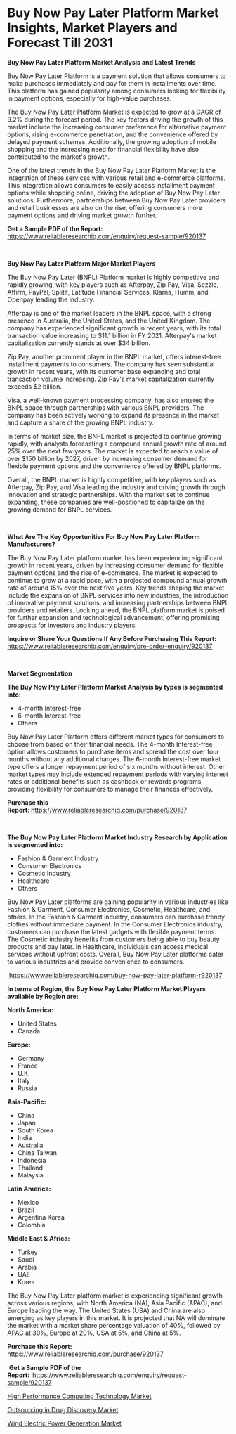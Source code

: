 <p><h1>Buy Now Pay Later Platform Market Insights, Market Players and Forecast Till 2031</h1></p><p><strong>Buy Now Pay Later Platform Market Analysis and Latest Trends</strong></p>
<p><p>Buy Now Pay Later Platform is a payment solution that allows consumers to make purchases immediately and pay for them in installments over time. This platform has gained popularity among consumers looking for flexibility in payment options, especially for high-value purchases.</p><p>The Buy Now Pay Later Platform Market is expected to grow at a CAGR of 9.2% during the forecast period. The key factors driving the growth of this market include the increasing consumer preference for alternative payment options, rising e-commerce penetration, and the convenience offered by delayed payment schemes. Additionally, the growing adoption of mobile shopping and the increasing need for financial flexibility have also contributed to the market's growth.</p><p>One of the latest trends in the Buy Now Pay Later Platform Market is the integration of these services with various retail and e-commerce platforms. This integration allows consumers to easily access installment payment options while shopping online, driving the adoption of Buy Now Pay Later solutions. Furthermore, partnerships between Buy Now Pay Later providers and retail businesses are also on the rise, offering consumers more payment options and driving market growth further.</p></p>
<p><strong>Get a Sample PDF of the Report:&nbsp;</strong> <a href="https://www.reliableresearchiq.com/enquiry/request-sample/920137">https://www.reliableresearchiq.com/enquiry/request-sample/920137</a></p>
<p>&nbsp;</p>
<p><strong>Buy Now Pay Later Platform Major Market Players</strong></p>
<p><p>The Buy Now Pay Later (BNPL) Platform market is highly competitive and rapidly growing, with key players such as Afterpay, Zip Pay, Visa, Sezzle, Affirm, PayPal, Splitit, Latitude Financial Services, Klarna, Humm, and Openpay leading the industry. </p><p>Afterpay is one of the market leaders in the BNPL space, with a strong presence in Australia, the United States, and the United Kingdom. The company has experienced significant growth in recent years, with its total transaction value increasing to $11.1 billion in FY 2021. Afterpay's market capitalization currently stands at over $34 billion.</p><p>Zip Pay, another prominent player in the BNPL market, offers interest-free installment payments to consumers. The company has seen substantial growth in recent years, with its customer base expanding and total transaction volume increasing. Zip Pay's market capitalization currently exceeds $2 billion.</p><p>Visa, a well-known payment processing company, has also entered the BNPL space through partnerships with various BNPL providers. The company has been actively working to expand its presence in the market and capture a share of the growing BNPL industry.</p><p>In terms of market size, the BNPL market is projected to continue growing rapidly, with analysts forecasting a compound annual growth rate of around 25% over the next few years. The market is expected to reach a value of over $150 billion by 2027, driven by increasing consumer demand for flexible payment options and the convenience offered by BNPL platforms.</p><p>Overall, the BNPL market is highly competitive, with key players such as Afterpay, Zip Pay, and Visa leading the industry and driving growth through innovation and strategic partnerships. With the market set to continue expanding, these companies are well-positioned to capitalize on the growing demand for BNPL services.</p></p>
<p>&nbsp;</p>
<p><strong>What Are The Key Opportunities For Buy Now Pay Later Platform Manufacturers?</strong></p>
<p><p>The Buy Now Pay Later platform market has been experiencing significant growth in recent years, driven by increasing consumer demand for flexible payment options and the rise of e-commerce. The market is expected to continue to grow at a rapid pace, with a projected compound annual growth rate of around 15% over the next five years. Key trends shaping the market include the expansion of BNPL services into new industries, the introduction of innovative payment solutions, and increasing partnerships between BNPL providers and retailers. Looking ahead, the BNPL platform market is poised for further expansion and technological advancement, offering promising prospects for investors and industry players.</p></p>
<p><strong>Inquire or Share Your Questions If Any Before Purchasing This Report:</strong> <a href="https://www.reliableresearchiq.com/enquiry/pre-order-enquiry/920137">https://www.reliableresearchiq.com/enquiry/pre-order-enquiry/920137</a></p>
<p>&nbsp;</p>
<p><strong>Market Segmentation</strong></p>
<p><strong>The Buy Now Pay Later Platform Market Analysis by types is segmented into:</strong></p>
<p><ul><li>4-month Interest-free</li><li>6-month Interest-free</li><li>Others</li></ul></p>
<p><p>Buy Now Pay Later Platform offers different market types for consumers to choose from based on their financial needs. The 4-month Interest-free option allows customers to purchase items and spread the cost over four months without any additional charges. The 6-month Interest-free market type offers a longer repayment period of six months without interest. Other market types may include extended repayment periods with varying interest rates or additional benefits such as cashback or rewards programs, providing flexibility for consumers to manage their finances effectively.</p></p>
<p><strong>Purchase this Report:&nbsp;</strong><a href="https://www.reliableresearchiq.com/purchase/920137">https://www.reliableresearchiq.com/purchase/920137</a></p>
<p>&nbsp;</p>
<p><strong>The Buy Now Pay Later Platform Market Industry Research by Application is segmented into:</strong></p>
<p><ul><li>Fashion & Garment Industry</li><li>Consumer Electronics</li><li>Cosmetic Industry</li><li>Healthcare</li><li>Others</li></ul></p>
<p><p>Buy Now Pay Later platforms are gaining popularity in various industries like Fashion & Garment, Consumer Electronics, Cosmetic, Healthcare, and others. In the Fashion & Garment industry, consumers can purchase trendy clothes without immediate payment. In the Consumer Electronics industry, customers can purchase the latest gadgets with flexible payment terms. The Cosmetic industry benefits from customers being able to buy beauty products and pay later. In Healthcare, individuals can access medical services without upfront costs. Overall, Buy Now Pay Later platforms cater to various industries and provide convenience to consumers.</p></p>
<p><a href="https://www.reliableresearchiq.com/buy-now-pay-later-platform-r920137">&nbsp;https://www.reliableresearchiq.com/buy-now-pay-later-platform-r920137</a></p>
<p><strong>In terms of Region, the Buy Now Pay Later Platform Market Players available by Region are:</strong></p>
<p>
    <p> <strong> North America: </strong>
        <ul>
            <li>United States</li>
            <li>Canada</li>
        </ul>
        </p> 
    <p> <strong> Europe: </strong>
        <ul>
            <li>Germany</li>
            <li>France</li>
            <li>U.K.</li>
            <li>Italy</li>
            <li>Russia</li>
        </ul>
        </p> 
    <p> <strong> Asia-Pacific: </strong>
        <ul>
            <li>China</li>
            <li>Japan</li>
            <li>South Korea</li>
            <li>India</li>
            <li>Australia</li>
            <li>China Taiwan</li>
            <li>Indonesia</li>
            <li>Thailand</li>
            <li>Malaysia</li>
        </ul>
        </p> 
    <p> <strong> Latin America: </strong>
        <ul>
            <li>Mexico</li>
            <li>Brazil</li>
            <li>Argentina Korea</li>
            <li>Colombia</li>
        </ul>
        </p> 
    <p> <strong> Middle East & Africa: </strong>
        <ul>
            <li>Turkey</li>
            <li>Saudi</li>
            <li>Arabia</li>
            <li>UAE</li>
            <li>Korea</li>
        </ul>
    </p>
    </p>
<p><p>The Buy Now Pay Later platform market is experiencing significant growth across various regions, with North America (NA), Asia Pacific (APAC), and Europe leading the way. The United States (USA) and China are also emerging as key players in this market. It is projected that NA will dominate the market with a market share percentage valuation of 40%, followed by APAC at 30%, Europe at 20%, USA at 5%, and China at 5%. </p></p>
<p><strong>Purchase this Report: </strong><a href="https://www.reliableresearchiq.com/purchase/920137">https://www.reliableresearchiq.com/purchase/920137</a></p>
<p>&nbsp;<strong>Get a Sample PDF of the Report:&nbsp;&nbsp;</strong><a href="https://www.reliableresearchiq.com/enquiry/request-sample/920137">https://www.reliableresearchiq.com/enquiry/request-sample/920137</a></p>
<p><strong></strong></p>
<p><p><a href="https://view.publitas.com/reportprime-1/high-performance-computing-technology-market-share-market-analysis-growth-trends-forecasts-for-period-from-2024-2031/">High Performance Computing Technology Market</a></p><p><a href="https://view.publitas.com/reportprime-1/evaluating-global-outsourcing-in-drug-discovery-market-trends-and-growth-opportunities-by-region-type-small-molecules-large-molecules-and-application-hospitals-and-clinics-medical-laboratories-others/">Outsourcing in Drug Discovery Market</a></p><p><a href="https://view.publitas.com/reportprime-1/wind-electric-power-generation-market-analysis-report-global-insights-by-region-type-traditional-wind-power-generation-systems-new-wind-power-generation-systems-and-application-offshore-onshore-from-2024-to-2031/">Wind Electric Power Generation Market</a></p></p>